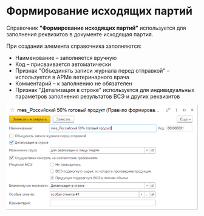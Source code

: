 # Формирование исходящих партий

Справочник **"Формирование исходящих партий"** используется для заполнения реквизитов в документе исходящая партия.

При создании элемента справочника заполняются:

- Наименование – заполняется вручную
- Код – присваивается автоматически
- Признак "Объединять записи журнала перед отправкой" – используется в АРМе ветеринарного врача
- Комментарий – к заполнению не обязателен
- Признак "Детализация в строке" используется для индивидуальных параметров заполнения результатов ВСЭ и других реквизитов

[![1][1]][1]

[1]: FormationOfOutgoingParties.assets/1.png
